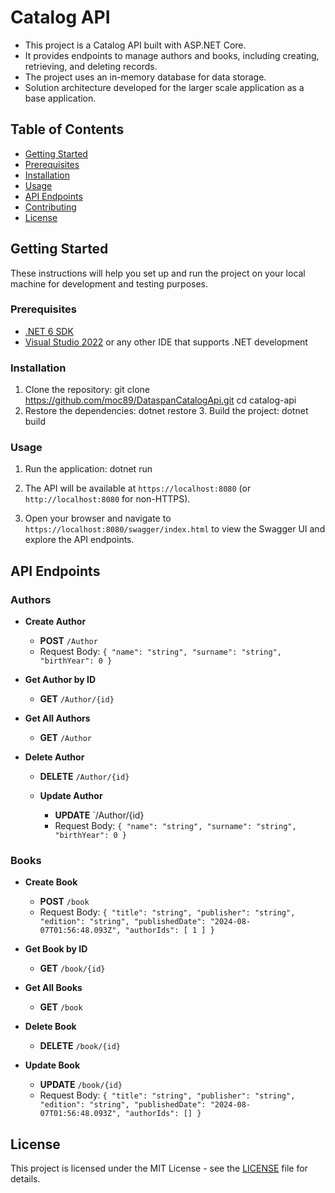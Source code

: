 # Catalog API

- This project is a Catalog API built with ASP.NET Core. 
- It provides endpoints to manage authors and books, including creating, retrieving, and deleting records. 
- The project uses an in-memory database for data storage.
- Solution architecture developed for the larger scale application as a base application.

## Table of Contents

- [Getting Started](#getting-started)
- [Prerequisites](#prerequisites)
- [Installation](#installation)
- [Usage](#usage)
- [API Endpoints](#api-endpoints)
- [Contributing](#contributing)
- [License](#license)

## Getting Started

These instructions will help you set up and run the project on your local machine for development and testing purposes.

### Prerequisites

- [.NET 6 SDK](https://dotnet.microsoft.com/download/dotnet/6.0)
- [Visual Studio 2022](https://visualstudio.microsoft.com/vs/) or any other IDE that supports .NET development

### Installation

1. Clone the repository:
    git clone https://github.com/moc89/DataspanCatalogApi.git
    cd catalog-api
2. Restore the dependencies:
   dotnet restore
   3. Build the project:
dotnet build

### Usage

1. Run the application:
   dotnet run

2. The API will be available at `https://localhost:8080` (or `http://localhost:8080` for non-HTTPS).

3. Open your browser and navigate to `https://localhost:8080/swagger/index.html` to view the Swagger UI and explore the API endpoints.

## API Endpoints

### Authors

- **Create Author**
    - **POST** `/Author`
    - Request Body: `{
                        "name": "string",
                        "surname": "string",
                        "birthYear": 0
                      }`

- **Get Author by ID**
    - **GET** `/Author/{id}`

- **Get All Authors**
    - **GET** `/Author`

- **Delete Author**
    - **DELETE** `/Author/{id}`

  - **Update Author**
    - **UPDATE** `/Author/{id}
    - Request Body: `{
                        "name": "string",
                        "surname": "string",
                        "birthYear": 0
                      }`
### Books

- **Create Book**
    - **POST** `/book`
    - Request Body: `{
                      "title": "string",
                      "publisher": "string",
                      "edition": "string",
                      "publishedDate": "2024-08-07T01:56:48.093Z",
                      "authorIds": [
                        1
                      ]
                    }`

- **Get Book by ID**
    - **GET** `/book/{id}`

- **Get All Books**
    - **GET** `/book`

- **Delete Book**
    - **DELETE** `/book/{id}`

- **Update Book**
    - **UPDATE** `/book/{id}`
    - Request Body: `{
                      "title": "string",
                      "publisher": "string",
                      "edition": "string",
                      "publishedDate": "2024-08-07T01:56:48.093Z",
                      "authorIds": []
                    }`
## License

This project is licensed under the MIT License - see the [LICENSE](LICENSE) file for details.

